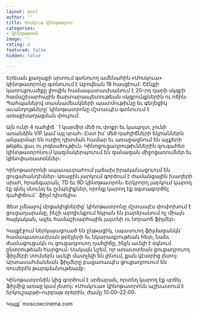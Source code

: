 ```yaml
---
layout: post
author: ''
title: Մոսկուա կինոթատրոն
categories:
- կինոթատրոն
image: ''
rating: 4
featured: false
hidden: false

---
```

Երեւան քաղաքի սրտում գտնուող ամենահին «Մոսկուա» կինոթատրոնը գտնուում է Աբովեան 18 հասցէում։ Շէնքի կառուցուածքը լիովին համապատասխանում է 20-րդ դարի սկզբի համաշխարհային ճարտարապետութեան սկզբունքներին ու ոճին։ Պահպանելով տասնամեակների պատմութիւնը եւ գեղեցիկ աւանդոյթները՝ կինոթատրոնը մշտապէս գտնուում է առաջխաղացման փուլում:

Այն ունի 4 դահլիճ ՝ 1 կարմիր մեծ ու փոքր եւ կապոյտ, չունի առանձին VIP կամ այլ սրահ։ Ըստ իս՝ մեծ դահլիճների եկրաններն անյարմար են ուղիղ դիտման համար եւ առաջացնում են աչքերի թեթեւ ցաւ ու յոգնածութիւն։ Կինոցուցադրութիւններին զուգահեռ կինոթատրոնում կազմակերպուում են զանազան միջոցառումներ եւ կինոփառատօններ։

Կինոթատրոնի սպասասրահում յաճախ իրականացուում են ցուցահանդէսներ։ Առաջին յարկում գործում է ժամանցային խաղերի սրահ, հրաձգարան, 7D եւ 9D կինոթատրոն։ Երկրորդ յարկում կարող էք գնել սնունդ եւ ըմպելիքներ, որոնք կարող էք օգտագործել դահլիճում ՝ ֆիլմ դիտելիս։ 

Յետ չմնալով մրցակիցներից՝ կինոթատրոնը մշտապէս փոփոխում է ցուցադարանը, ինչի արդիւնքում եկրան են բարձրանում ոչ միայն հայկական, այլեւ համաշխարհային յայտնի ու նորաոճ ֆիլմեր։ 

Կայքէջում ներկայացուած են ընթացիկ, սպասուող ֆիլմացանկն՝ համապատասխան թրէյլերի եւ նկարագրութեան հետ, նաեւ ժամացուցակն ու ցուցադրուող դահլիճը, ինչն աւելի է օգնում ընտրութեան հարցում։ Սակայն նշեմ, որ առաւօտեան ցուցադրուող ֆիլմերի տոմսերն աւելի մատչելի են լինում, քան կէսօրից յետոյ։ Արտասահմանեան ֆիլմերը բացառապէս ցուցադրուում են ռուսերէն թարգմանութեամբ։

Կինոթատրոնին կից գործում է սրճարան, որտեղ կարող էք սրճել ֆիլմից առաջ կամ յետոյ։ «Մոսկուա» կինոթատրոնն աշխատում է երկուշաբթի–ուրբաթ օրերին, ժամը 10։00–22։00։  
   
Կայք՝ moscowcinema.com